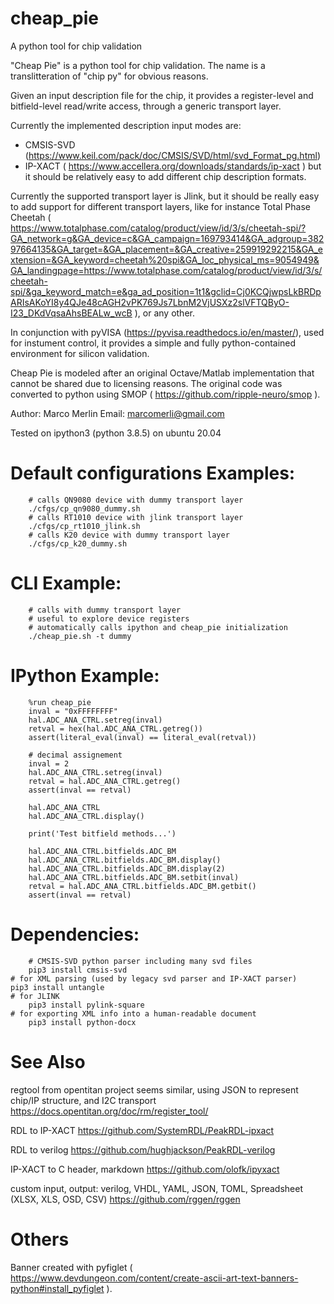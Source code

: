 # cheap_pie
A python tool for chip validation

"Cheap Pie" is a python tool for chip validation.
The name is a translitteration of "chip py" for obvious reasons.

Given an input description file for the chip, it provides a register-level and 
bitfield-level read/write access, through a generic transport layer.

Currently the implemented description input modes are:
- CMSIS-SVD (https://www.keil.com/pack/doc/CMSIS/SVD/html/svd_Format_pg.html)
- IP-XACT ( https://www.accellera.org/downloads/standards/ip-xact )
but it should be relatively easy to add different chip description formats.

Currently the supported transport layer is Jlink, but it should be really easy
to add support for different transport layers, like for instance Total Phase
Cheetah 
( https://www.totalphase.com/catalog/product/view/id/3/s/cheetah-spi/?GA_network=g&GA_device=c&GA_campaign=169793414&GA_adgroup=38297664135&GA_target=&GA_placement=&GA_creative=259919292215&GA_extension=&GA_keyword=cheetah%20spi&GA_loc_physical_ms=9054949&GA_landingpage=https://www.totalphase.com/catalog/product/view/id/3/s/cheetah-spi/&ga_keyword_match=e&ga_ad_position=1t1&gclid=Cj0KCQjwpsLkBRDpARIsAKoYI8y4QJe48cAGH2vPK769Js7LbnM2VjUSXz2slVFTQByO-I23_DKdVqsaAhsBEALw_wcB ), or any other.

In conjunction with pyVISA (https://pyvisa.readthedocs.io/en/master/), used for 
instument control, it provides a simple and fully python-contained environment
for silicon validation.

Cheap Pie is modeled after an original Octave/Matlab implementation that cannot
be shared due to licensing reasons. The original code was converted to python
using SMOP ( https://github.com/ripple-neuro/smop ).

Author: Marco Merlin
Email: marcomerli@gmail.com

Tested on ipython3 (python 3.8.5) on ubuntu 20.04

# Default configurations Examples:
        # calls QN9080 device with dummy transport layer
        ./cfgs/cp_qn9080_dummy.sh
        # calls RT1010 device with jlink transport layer
        ./cfgs/cp_rt1010_jlink.sh
        # calls K20 device with dummy transport layer
        ./cfgs/cp_k20_dummy.sh

# CLI Example:
        # calls with dummy transport layer 
        # useful to explore device registers
        # automatically calls ipython and cheap_pie initialization
        ./cheap_pie.sh -t dummy

# IPython Example:
        %run cheap_pie
        inval = "0xFFFFFFFF"
        hal.ADC_ANA_CTRL.setreg(inval)
        retval = hex(hal.ADC_ANA_CTRL.getreg())
        assert(literal_eval(inval) == literal_eval(retval))

        # decimal assignement        
        inval = 2
        hal.ADC_ANA_CTRL.setreg(inval)
        retval = hal.ADC_ANA_CTRL.getreg()        
        assert(inval == retval)
        
        hal.ADC_ANA_CTRL
        hal.ADC_ANA_CTRL.display()
                
        print('Test bitfield methods...')
        
        hal.ADC_ANA_CTRL.bitfields.ADC_BM
        hal.ADC_ANA_CTRL.bitfields.ADC_BM.display()
        hal.ADC_ANA_CTRL.bitfields.ADC_BM.display(2)
        hal.ADC_ANA_CTRL.bitfields.ADC_BM.setbit(inval)
        retval = hal.ADC_ANA_CTRL.bitfields.ADC_BM.getbit()
        assert(inval == retval)

# Dependencies:
        # CMSIS-SVD python parser including many svd files
        pip3 install cmsis-svd
	# for XML parsing (used by legacy svd parser and IP-XACT parser)
	pip3 install untangle
	# for JLINK
        pip3 install pylink-square
	# for exporting XML info into a human-readable document
        pip3 install python-docx

# See Also
regtool from opentitan project seems similar, using JSON to represent chip/IP structure, and I2C transport
https://docs.opentitan.org/doc/rm/register_tool/

RDL to IP-XACT
https://github.com/SystemRDL/PeakRDL-ipxact

RDL to verilog
https://github.com/hughjackson/PeakRDL-verilog

IP-XACT to C header, markdown
https://github.com/olofk/ipyxact

custom input, output: verilog, VHDL, YAML, JSON, TOML, Spreadsheet (XLSX, XLS, OSD, CSV)
https://github.com/rggen/rggen
	
# Others	
Banner created with pyfiglet
( https://www.devdungeon.com/content/create-ascii-art-text-banners-python#install_pyfiglet ).